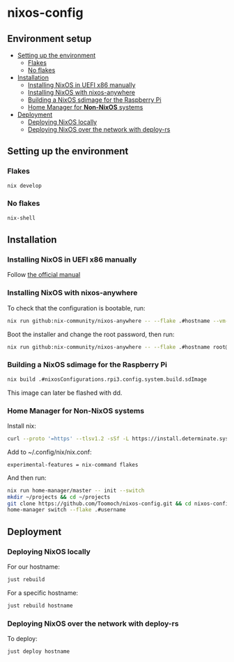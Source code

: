 # nixos-config
## Environment setup
<!-- vim-markdown-toc GFM -->

* [Setting up the environment](#setting-up-the-environment)
    * [Flakes](#flakes)
    * [No flakes](#no-flakes)
* [Installation](#installation)
    * [Installing NixOS in UEFI x86 manually](#installing-nixos-in-uefi-x86-manually)
    * [Installing NixOS with nixos-anywhere](#installing-nixos-with-nixos-anywhere)
    * [Building a NixOS sdimage for the Raspberry Pi](#building-a-nixos-sdimage-for-the-raspberry-pi)
    * [Home Manager for **Non-NixOS** systems](#home-manager-for-non-nixos-systems)
* [Deployment](#deployment)
    * [Deploying NixOS locally](#deploying-nixos-locally)
    * [Deploying NixOS over the network with deploy-rs](#deploying-nixos-over-the-network-with-deploy-rs)

<!-- vim-markdown-toc -->
## Setting up the environment
### Flakes
```bash
nix develop
```
### No flakes
```bash
nix-shell
```

## Installation
### Installing NixOS in UEFI x86 manually
Follow [the official manual](https://nixos.org/manual/nixos/stable/#sec-installation-manual)

### Installing NixOS with nixos-anywhere
To check that the configuration is bootable, run:
```bash
nix run github:nix-community/nixos-anywhere -- --flake .#hostname --vm-test
```

Boot the installer and change the root password, then run:
```bash
nix run github:nix-community/nixos-anywhere -- --flake .#hostname root@ip
```

### Building a NixOS sdimage for the Raspberry Pi
```bash
nix build .#nixosConfigurations.rpi3.config.system.build.sdImage
```
This image can later be flashed with dd.

### Home Manager for **Non-NixOS** systems

Install nix:

```bash
curl --proto '=https' --tlsv1.2 -sSf -L https://install.determinate.systems/nix | sh -s -- install
```

Add to ~/.config/nix/nix.conf:

```
experimental-features = nix-command flakes
```

And then run:

```bash
nix run home-manager/master -- init --switch
mkdir ~/projects && cd ~/projects
git clone https://github.com/Toomoch/nixos-config.git && cd nixos-config
home-manager switch --flake .#username
```

## Deployment
### Deploying NixOS locally
For our hostname:
```bash
just rebuild
```
For a specific hostname:
```bash
just rebuild hostname
```

### Deploying NixOS over the network with deploy-rs
To deploy:
```bash
just deploy hostname
```
